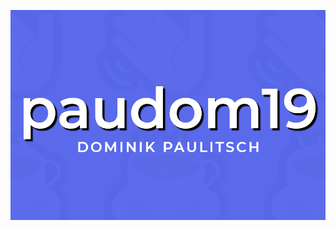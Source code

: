 [<img align="left" alt="Info" src="info.png" height="50%"/>](https://github.com/paudom19 "Dominik's GitHub")
